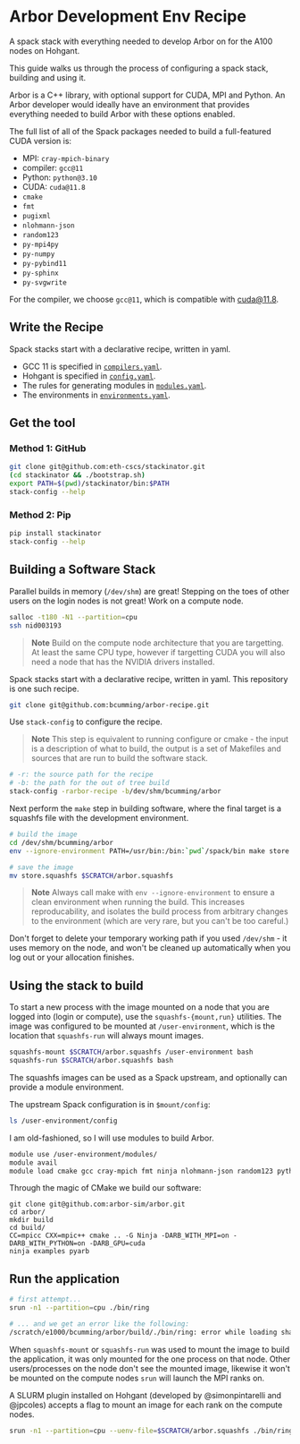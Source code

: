 # Arbor Development Env Recipe

A spack stack with everything needed to develop Arbor on for the A100 nodes on Hohgant.

This guide walks us through the process of configuring a spack stack, building and using it.

Arbor is a C++ library, with optional support for CUDA, MPI and Python. An Arbor developer would ideally have an environment that provides everything needed to build Arbor with these options enabled.

The full list of all of the Spack packages needed to build a full-featured CUDA version is:
- MPI: `cray-mpich-binary`
- compiler: `gcc@11`
- Python: `python@3.10`
- CUDA: `cuda@11.8`
- `cmake`
- `fmt`
- `pugixml`
- `nlohmann-json`
- `random123`
- `py-mpi4py`
- `py-numpy`
- `py-pybind11`
- `py-sphinx`
- `py-svgwrite`

For the compiler, we choose `gcc@11`, which is compatible with cuda@11.8.

## Write the Recipe

Spack stacks start with a declarative recipe, written in yaml.

- GCC 11 is specified in [`compilers.yaml`](compilers.yaml).
- Hohgant is specified in [`config.yaml`](config.yaml).
- The rules for generating modules in [`modules.yaml`](modules.yaml).
- The environments in [`environments.yaml`](environments.yaml).

## Get the tool

### Method 1: GitHub

```bash
git clone git@github.com:eth-cscs/stackinator.git
(cd stackinator && ./bootstrap.sh)
export PATH=$(pwd)/stackinator/bin:$PATH
stack-config --help
```

### Method 2: Pip

```bash
pip install stackinator
stack-config --help
```

## Building a Software Stack

Parallel builds in memory (`/dev/shm`)  are great!
Stepping on the toes of other users on the login nodes is not great!
Work on a compute node.

```bash
salloc -t180 -N1 --partition=cpu
ssh nid003193
```

> **Note**
> Build on the compute node architecture that you are targetting.
> At least the same CPU type, however if targetting CUDA you will also need a
> node that has the NVIDIA drivers installed.

Spack stacks start with a declarative recipe, written in yaml.
This repository is one such recipe.

```bash
git clone git@github.com:bcumming/arbor-recipe.git
```

Use `stack-config` to configure the recipe.

> **Note**
> This step is equivalent to running configure or cmake - the input is a
> description of what to build, the output is a set of Makefiles and sources
> that are run to build the software stack.

```bash
# -r: the source path for the recipe
# -b: the path for the out of tree build
stack-config -rarbor-recipe -b/dev/shm/bcumming/arbor
```

Next perform the `make` step in building software, where the final target is a squashfs file with the development environment.

```bash
# build the image
cd /dev/shm/bcumming/arbor
env --ignore-environment PATH=/usr/bin:/bin:`pwd`/spack/bin make store.squashfs -j64

# save the image
mv store.squashfs $SCRATCH/arbor.squashfs
```

> **Note**
> Always call make with `env --ignore-environment` to ensure a clean environment
> when running the build. This increases reproducability, and isolates the build process
> from arbitrary changes to the environment (which are very rare, but you can't
> be too careful.)

Don't forget to delete your temporary working path if you used `/dev/shm` - it uses memory on the node, and won't be cleaned up automatically when you log out or your allocation finishes.

## Using the stack to build

To start a new process with the image mounted on a node that you are logged into (login or compute), use the `squashfs-{mount,run}` utilities.
The image was configured to be mounted at `/user-environment`, which is the location that `squashfs-run` will always mount images.

```bash
squashfs-mount $SCRATCH/arbor.squashfs /user-environment bash
squashfs-run $SCRATCH/arbor.squashfs bash
```

The squashfs images can be used as a Spack upstream, and optionally can provide a module environment.

The upstream Spack configuration is in `$mount/config`:

```bash
ls /user-environment/config
```

I am old-fashioned, so I will use modules to build Arbor.

```bash
module use /user-environment/modules/
module avail
module load cmake gcc cray-mpich fmt ninja nlohmann-json random123 python cuda pugixml py-pybind11
```

Through the magic of CMake we build our software:

```
git clone git@github.com:arbor-sim/arbor.git
cd arbor/
mkdir build
cd build/
CC=mpicc CXX=mpic++ cmake .. -G Ninja -DARB_WITH_MPI=on -DARB_WITH_PYTHON=on -DARB_GPU=cuda
ninja examples pyarb
```

## Run the application

```bash
# first attempt...
srun -n1 --partition=cpu ./bin/ring

# ... and we get an error like the following:
/scratch/e1000/bcumming/arbor/build/./bin/ring: error while loading shared libraries: libpugixml.so.1: cannot open shared object file: No such file or directory
```

When `squashfs-mount` or `squashfs-run` was used to mount the image to build the application, it was only mounted for the one process on that node. Other users/processes on the node don't see the mounted image, likewise it won't be mounted on the compute nodes `srun` will launch the MPI ranks on.

A SLURM plugin installed on Hohgant (developed by @simonpintarelli and @jpcoles) accepts a flag to mount an image for each rank on the compute nodes.

```bash
srun -n1 --partition=cpu --uenv-file=$SCRATCH/arbor.squashfs ./bin/ring
```
